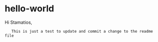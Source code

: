 # hello-world

Hi Stamatios, 

       This is just a test to update and commit a change to the readme file
